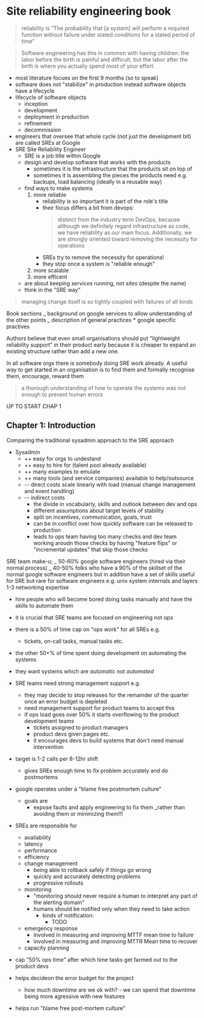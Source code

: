 # Site reliability engineering book

> reliability is “The probability that [a system] will perform a required
> function without failure under stated conditions for a stated period of time”

> Software engineering has this in common with having children: the labor before
> the birth is painful and difficult, but the labor after the birth is where you
> actually spend most of your effort.

- most literature focues on the first 9 months (so to speak)
- software does not "stabilize" in production instead software objects have a
  lifecycle
- lifecycle of software objects
    - inception
    - development
    - deployment in production
    - refinement
    - decommission
- engineers that oversee that whole cycle (not just the development bit) are
  called SREs at Google
- SRE Site Reliability Engineer
    - SRE is a job title within Google
    - design and develop software that works with the products
        - sometimes it is the infrastructure that the products sit on top of
        - sometimes it is assembling the pieces the products need e.g. backups,
          load balancing (ideally in a reusable way)
    - find ways to make systems
        1. more reliable
            - reliability is so important it is part of the role's title
            - their focus differs a bit from devops:
                > distinct from the industry term DevOps, because although we
                > definitely regard infrastructure as code, we have reliability
                > as our main focus. Additionally, we are strongly oriented
                > toward removing the necessity for operations
            - SREs try to remove the necessity for operations!
            - they stop once a system is "reliable enough"
        2. more scalable
        3. more efficent
    - are about keeping _services_ running, not _sites_ (despite the name)
    - think in the "SRE way"

> managing change itself is so tightly coupled with failures of all kinds

Book sections _ background on google services to allow understanding of the
other points _ description of general practices \* google specific practives

Authors believe that even small organisations should put "lightweight
reliability support" in their product early because it is cheaper to expand an
existing structure rather than add a new one.

In all software orgs there is somebody doing SRE work already. A useful way to
get started in an organisation is to find them and formally recognise them,
encourage, reward them

> a thorough understanding of how to operate the systems was not enough to
> prevent human errors

UP TO START CHAP 1

## Chapter 1: Introduction

Comparing the traditional sysadmin approach to the SRE approach

- Sysadmin
    - ++ easy for orgs to undestand
    - ++ easy to hire for (talent pool already available)
    - ++ many examples to emulate
    - ++ many tools (and service companies) available to help/outsource
    - -- direct costs scale linearly with load (manual change management and
      event handling)
    - -- indirect costs
        - the divide in vocabularly, skills and outlook between dev and ops
        - different assumptions about target levels of stability
        - split on incentives, communication, goals, trust
        - can be in conflict over how quickly software can be released to
          production
        - leads to ops team having too many checks and dev team working aroudn
          those checks by having "feature flips" or "incremental updates" that
          skip those checks

SRE team make-u; _ 50-60% google software engineers (hired via their normal
process) _ 40-50% folks who have a 90% of the skillset of the normal google
software engineers but in addition have a set of skills useful for SRE but rare
for software engineers e.g. unix system internals and layers 1-3 networking
expertise

- hire people who will become bored doing tasks manually and have the skills to
  automate them
- it is crucial that SRE teams are focused on engineering not ops
- there is a 50% of time cap on "ops work" for all SREs e.g.
    - tickets, on-call tasks, manual tasks etc.
- the other 50+% of time spent doing development on automating the systems
- they want systems which are _automatic_ not _automated_
- SRE teams need strong management support e.g.
    - they may decide to stop releases for the remainder of the quarter once an
      error budget is depleted
    - need management support for product teams to accept this
    - if ops load goes over 50% it starts overflowing to the product development
      teams
        - tickets assigned to product managers
        - product devs given pages etc.
        - it encourages devs to build systems that don't need manual
          intervention
- target is 1-2 calls per 8-12hr shift
    - gives SREs enough time to fix problem accurately and do postmortems
- google operates under a "blame free postmortem culture"
    - goals are
        - expose faults and apply engineering to fix them \_rather than avoiding
          them or minimizing them!!!
- SREs are responsible for
    - availability
    - latency
    - performance
    - efficiency
    - change management
        - being able to rollback safely if things go wrong
        - quickly and accurately detecting problems
        - progressive rollouts
    - monitoring
        - "monitoring should never require a human to interpret any part of the
          alerting domain"
        - humans should be notified only when they need to take action
            - kinds of notification:
                - TODO
    - emergency response
        - involved in measuring and improving MTTF mean time to failure
        - involved in measuring and improving MTTR Mean time to recover
    - capacity planning

- cap "50% ops time" after which time tasks get farmed out to the product devs

- helps decideon the error budget for the project
    - how much downtime are we ok with? - we can spend that downtime being more
      agressive with new features
- helps run "blame free post-mortem culture"

